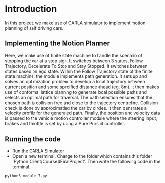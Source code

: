 # Introduction
In this project, we make use of CARLA simulator to implement motion planning of self driving cars.

## Implementing the Motion Planner
Here, we make use of finite state machine to handle the scenario of stopping the car at a stop sign. It switches between 3 states, Follow Trajectory, Decelerate To Stop and Stay Stopped. It switches between states based on ego state.
Within the Follow Trajectory state of the finite state machine, the module implements path generation. It sets up and solves an optimization problem to develop a local trajectory between current position and some specified distance ahead (eg. 8m). It then makes use of conformal lattice planning to generate local possible paths and selects an optimal path for traversal. The path selection ensures that the chosen path is collision free and close to the trajectory centreline. Collision check is done by approximating the car by circles. It then generates a velocity profile for the generated path. Finally, the position and velocity data is passed to the vehicle motion controller module where the steering input, brakes and throttle is set by using a Pure Pursuit controller.

## Running the code
* Run the CARLA Simulator
* Open a new terminal. Change to the folder which contains this folder 'Python Client/Course4FinalProject'. Then write the following code in the terminal.
```
python3 module_7.py
```

